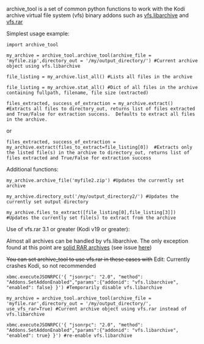 
archive_tool is a set of common python functions to work with the Kodi archive virtual file system (vfs) binary addons such as [vfs.libarchive](https://github.com/xbmc/vfs.libarchive) and [vfs.rar](https://github.com/xbmc/vfs.rar)

Simplest usage example:
```
import archive_tool

my_archive = archive_tool.archive_tool(archive_file = 'myfile.zip',directory_out = '/my/output_directory/') #Current archive object using vfs.libarchive

file_listing = my_archive.list_all() #Lists all files in the archive

file_listing = my_archive.stat_all() #Dict of all files in the archive containing fullpath, filename, file size (extracted)

files_extracted, success_of_extraction = my_archive.extract()  #Extracts all files to directory_out, returns list of files extracted and True/False for extraction success.  Defaults to extract all files in the archive.
```
or
```
files_extracted, success_of_extraction = my_archive.extract(files_to_extract=file_listing[0])  #Extracts only the listed file(s) in the archive to directory_out, returns list of files extracted and True/False for extraction success
```
Additional functions:
```
my_archive.archive_file('myfile2.zip') #Updates the currently set archive

my_archive.directory_out('/my/output_directory2/') #Updates the currently set output directory

my_archive.files_to_extract([file_listing[0],file_listing[3]]) #Updates the currently set file(s) to extract from the archive
```
Use of vfs.rar 3.1 or greater (Kodi v19 or greater):

Almost all archives can be handled by vfs.libarchive.  The only exception found at this point are [solid RAR archives](https://www.winrar-france.fr/winrar_instructions_for_use/source/html/HELPArcSolid.htm) (see issue [here](https://github.com/xbmc/vfs.libarchive/issues/35))

~~You can set archive_tool to use vfs.rar in these cases with~~
Edit:  Currently crashes Kodi, so not recommended
```
xbmc.executeJSONRPC('{ "jsonrpc": "2.0", "method": "Addons.SetAddonEnabled","params":{"addonid": "vfs.libarchive", "enabled": false} }') #Temporarily disable vfs.libarchive

my_archive = archive_tool.archive_tool(archive_file = 'myfile.rar',directory_out = '/my/output_directory/', use_vfs_rar=True) #Current archive object using vfs.rar instead of vfs.libarchive

xbmc.executeJSONRPC('{ "jsonrpc": "2.0", "method": "Addons.SetAddonEnabled","params":{"addonid": "vfs.libarchive", "enabled": true} }') #re-enable vfs.libarchive
```

